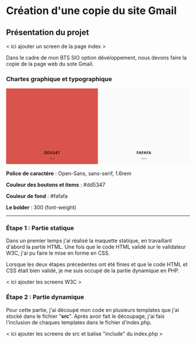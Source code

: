 # Création d'une copie du site Gmail

## Présentation du projet
 < ici ajouter un screen de la page index >

Dans le cadre de mon BTS SIO option développement, nous devons faire la copie de la page web du sote Gmail.

### Chartes graphique et typographique

![charte](./asset/colors.png)

**Police de caractère** : Open-Sans, sans-serif, 1.6rem

**Couleur des boutons et items** : #dd5347

**Couleur de fond** : #fafafa

**Le bolder** : 300 (font-weight)


_____ 
### Étape 1 : Partie statique

Dans un premier temps j'ai réalisé la maquette statique, en travaillant d'abord la partie HTML. Une fois que le code HTML validé sur le validateur W3C, j'ai pu faire le mise en forme en CSS.

Lorsque les deux étapes précedentes ont été finies et que le code HTML et CSS était bien validé, je me suis occupé de la partie dynamique en PHP.

< ici ajouter les screens W3C >

### Étape 2 : Partie dynamique

Pour cette partie, j'ai découpé mon code en plusieurs templates que j'ai stocké dans le fichier "**src**". Après avoir fait le découpage, j'ai fais l'inclusion de chaques templates dans le fichier d'index.php.

< ici ajouter les screens de src et balise "include" du index.php >